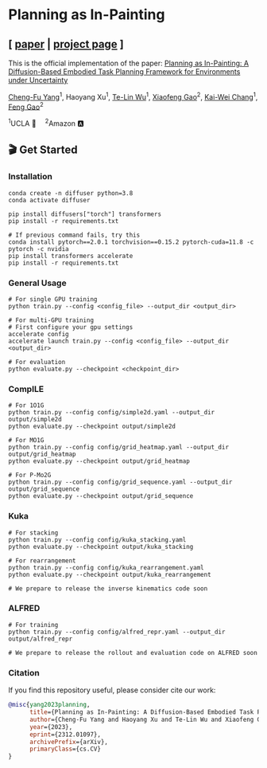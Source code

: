 # Planning as In-Painting
## [ [paper](https://arxiv.org/abs/2312.01097) | [project page](https://joeyy5588.github.io/planning-as-inpainting.github.io/) ]

This is the official implementation of the paper: 
[Planning as In-Painting: A Diffusion-Based Embodied Task Planning Framework for Environments under Uncertainty](https://arxiv.org/abs/2312.01097)  

[Cheng-Fu Yang](https://joeyy5588.github.io/chengfu-yang/)<sup>1</sup>, Haoyang Xu<sup>1</sup>, [Te-Lin Wu](https://telin0411.github.io/)<sup>1</sup>, [Xiaofeng Gao](https://xfgao.github.io/)<sup>2</sup>, [Kai-Wei Chang](http://web.cs.ucla.edu/~kwchang/)<sup>1</sup>, [Feng Gao](https://scholar.google.com/citations?user=amaLnocAAAAJ&hl=en)<sup>2</sup>

<sup>1</sup>UCLA 🐻 &emsp;<sup>2</sup>Amazon 🅰️

## 🎬 Get Started
### Installation
```
conda create -n diffuser python=3.8
conda activate diffuser
```

```
pip install diffusers["torch"] transformers
pip install -r requirements.txt
```

```
# If previous command fails, try this
conda install pytorch==2.0.1 torchvision==0.15.2 pytorch-cuda=11.8 -c pytorch -c nvidia
pip install transformers accelerate
pip install -r requirements.txt
```

### General Usage
```
# For single GPU training
python train.py --config <config_file> --output_dir <output_dir>

# For multi-GPU training
# First configure your gpu settings
accelerate config
accelerate launch train.py --config <config_file> --output_dir <output_dir>

# For evaluation
python evaluate.py --checkpoint <checkpoint_dir>
```

### CompILE
```
# For 1O1G
python train.py --config config/simple2d.yaml --output_dir output/simple2d
python evaluate.py --checkpoint output/simple2d

# For MO1G
python train.py --config config/grid_heatmap.yaml --output_dir output/grid_heatmap
python evaluate.py --checkpoint output/grid_heatmap

# For P-Mo2G
python train.py --config config/grid_sequence.yaml --output_dir output/grid_sequence
python evaluate.py --checkpoint output/grid_sequence
```

### Kuka
```
# For stacking
python train.py --config config/kuka_stacking.yaml
python evaluate.py --checkpoint output/kuka_stacking

# For rearrangement
python train.py --config config/kuka_rearrangement.yaml
python evaluate.py --checkpoint output/kuka_rearrangement

# We prepare to release the inverse kinematics code soon
```

### ALFRED
```
# For training
python train.py --config config/alfred_repr.yaml --output_dir output/alfred_repr

# We prepare to release the rollout and evaluation code on ALFRED soon
```
### Citation
If you find this repository useful, please consider cite our work:
```bibtex
@misc{yang2023planning,
      title={Planning as In-Painting: A Diffusion-Based Embodied Task Planning Framework for Environments under Uncertainty}, 
      author={Cheng-Fu Yang and Haoyang Xu and Te-Lin Wu and Xiaofeng Gao and Kai-Wei Chang and Feng Gao},
      year={2023},
      eprint={2312.01097},
      archivePrefix={arXiv},
      primaryClass={cs.CV}
}
```
